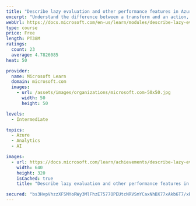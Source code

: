 ```yaml
---
title: "Describe lazy evaluation and other performance features in Azure Databricks"
excerpt: "Understand the difference between a transform and an action, lazy and eager evaluations, Wide and Narrow transformations, and other optimizations in Azure Databricks."
webUrl: https://docs.microsoft.com/en-us/learn/modules/describe-lazy-evaluation-performance-features-azure-databricks/
type: course
price: Free
length: PT38M
ratings:
  count: 23
  average: 4.7826085
heat: 50

provider:
  name: Microsoft Learn
  domain: microsoft.com
  images:
    - url: /assets/images/organizations/microsoft.com-50x50.jpg
      width: 50
      height: 50

levels:
  - Intermediate

topics:
  - Azure
  - Analytics
  - AI

images:
  - url: https://docs.microsoft.com/learn/achievements/describe-lazy-evaluation-other-performance-features-azure-databricks-social.png
    width: 640
    height: 320
    isCached: true
    title: "Describe lazy evaluation and other performance features in Azure Databricks"

secured: "bs3HvpVhzzXFSMYoRWy3MlFhzE7577OPEUtcNRVSmYCaxNhBX77xAkb6T7/xRKQlQA6Nxpa4eVpfSpMgE1tUxX20p/R60S2tFlfO4PVBEWQ3BWZqOaVld+ndurA/DZZ4ArR5FCuZSIz1USeLXgyAMRO+gWOZDHNrYEZEKT/EV0PUKFF3ZWHJwf/l+WnglQZ4QJOU+7KXtulJlSfbCmT4paICBhYFV+YH9qDUMslbpVGBUgeBGzK4ac85HNRAFPGV3de+vVP/xpbnReavOTJa8aYjIbui3KZayjq5EfnP+0tQ9CxAWuwtQ5mkcJ9MrkCIDsqowlPsd+z+NZKdeRr/mRGj4WsybwVbiIyE0xmFuCwkjPBN/fMLDuA1ZbjRB2dolTvNK/4gzPAKwO7X+EQDYw==;08vFfWKG5Su4d+mohzCjtQ=="
---
```


